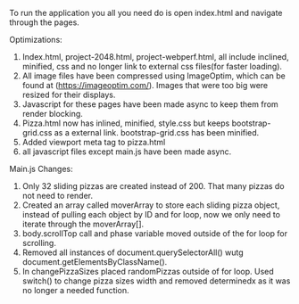 To run the application you all you need do is open index.html and navigate through the pages. 

Optimizations:
1. Index.html, project-2048.html, project-webperf.html, all include inclined, minified, css and no longer link to external css files(for faster loading).
2. All image files have been compressed using ImageOptim, which can be found at (https://imageoptim.com/). Images that were too big were resized for their displays.
3. Javascript for these pages have been made async to keep them from render blocking.
4. Pizza.html now has inlined, minified, style.css but keeps bootstrap-grid.css as a external link. bootstrap-grid.css has been minified. 
5. Added viewport meta tag to pizza.html
5. all javascript files except main.js have been made async.

Main.js Changes:
1. Only 32 sliding pizzas are created instead of 200. That many pizzas do not need to render.
2. Created an array called moverArray to store each sliding pizza object, instead of pulling each object by ID and for loop, now we only need to iterate through the moverArray[].
3. body.scrollTop call and phase variable moved outside of the for loop for scrolling.
4. Removed all instances of document.querySelectorAll() wutg document.getElementsByClassName().
5. In changePizzaSizes placed randomPizzas outside of for loop. Used switch() to change pizza sizes width and removed determinedx as it was no longer a needed function.